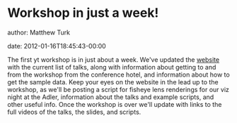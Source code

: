 # Workshop in just a week!

author: Matthew Turk

date: 2012-01-16T18:45:43-00:00

The first yt workshop is in just about a week. We've updated the
[website](http%20://yt-project.org/workshop2012) with the current list
of talks, along with information about getting to and from the workshop
from the conference hotel, and information about how to get the sample
data. Keep your eyes on the website in the lead up to the workshop, as
we'll be posting a script for fisheye lens renderings for our viz night
at the Adler, information about the talks and example scripts, and other
useful info. Once the workshop is over we'll update with links to the
full videos of the talks, the slides, and scripts.
